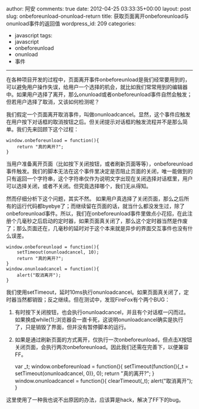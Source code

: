 author: 阿安
comments: true
date: 2012-04-25 03:33:35+00:00
layout: post
slug: onbeforeunload-onunload-return
title: 获取页面离开onbeforeunload与onunload事件的返回值
wordpress_id: 209
categories:
- javascript
tags:
- javascript
- onbeforeunload
- onunload
- 事件
---

在各种项目开发的过程中，页面离开事件onbeforeunload是我们经常要用到的，可以避免用户操作失误，给用户一个选择的机会，就比如我们常常用到的编辑器中。如果用户选择了离开，那么onunload或者onbeforeunload事件自然会触发；但若用户选择了取消，又该如何检测呢？

我们假定一个页面离开取消事件，叫做onunloadcancel。显然，这个事件应触发在用户按下对话框的取消按钮之后。但关闭提示对话框的触发流程并不是那么简单。我们先来回顾下这个过程：

    
    
    window.onbeforeunload = function(){
        return "真的离开?";
    }
    


当用户准备离开页面（比如按下关闭按钮，或者刷新页面等等），onbeforeunload事件触发。我们的脚本无法在这个事件里决定是否阻止页面的关闭，唯一能做到的只有返回一个字符串，这个字符串仅作为说明文字出现在关闭选择对话框里，用户可以选择关闭，或者不关闭。但究竟选择哪个，我们无从得知。

然而仔细分析下这个问题，其实不然。 如果用户真选择了关闭页面，那么之后所有的运行代码都byebye了；而继续留在页面的话，就当什么都没发生过，除了onbeforeunload事件。所以，我们在onbeforeunload事件里做点小花招，在此注册个几毫秒之后启动的定时器，如果页面真关闭了，那么这个定时器当然是作废了；那么页面还在，几毫秒的延时对于这个本来就是异步的界面交互事件也没有什么误差。<!-- more -->


    
    
    window.onbeforeunload = function(){
        setTimeout(onunloadcancel, 10);
        return "真的离开?";
    }
    window.onunloadcancel = function(){
        alert("取消离开");
    }
    



我们使用setTimeout，延时10ms执行onunloadcancel。如果页面真关闭了，定时器当然都销毁；反之继续。但在测试中，发现FireFox有个两个BUG：
1) 有时按下关闭按钮，也会执行onunloadcancel，并且有个对话框一闪而过。如果换成while(1);浏览器会一直卡死，这说明onunloadcancel确实是执行了，只是销毁了界面，但并没有暂停脚本的运行。
2) 如果是通过刷新页面的方式离开，仅执行一次onbeforeunload，但点击X按钮关闭页面，会执行两次onbeforeunload。因此我们还需在完善下，以便兼容FF。

    
    
    var _t;
    window.onbeforeunload = function(){
        setTimeout(function(){_t = setTimeout(onunloadcancel, 0)}, 0);
        return "真的离开?";
    }
    window.onunloadcancel = function(){
        clearTimeout(_t);
        alert("取消离开");
    }
    




这里使用了一种我也说不出原因的办法，应该算是hack，解决了FF下的bug。
